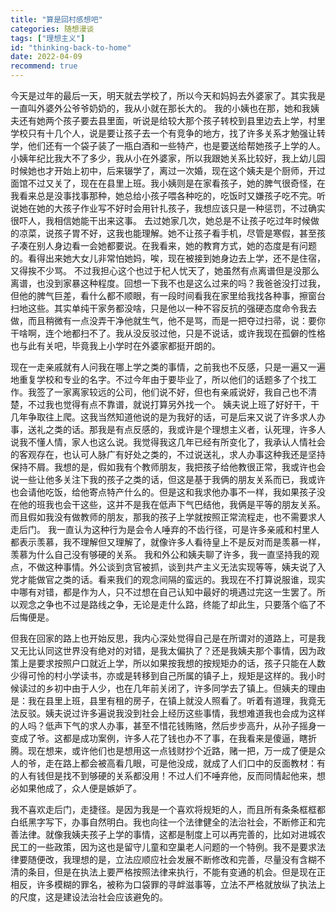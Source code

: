 ```yaml
---
title: "算是回村感想吧"
categories: 随想漫谈
tags: ["理想主义"]
id: "thinking-back-to-home"
date: 2022-04-09
recommend: true
---
```


今天是过年的最后一天，明天就去学校了，所以今天和妈妈去外婆家了。其实我是一直叫外婆外公爷爷奶奶的，我从小就在那长大的。 我的小姨也在那，她和我姨夫还有她两个孩子要去县里面，听说是给较大那个孩子转校到县里边去上学，村里学校只有十几个人，说是要让孩子去一个有竞争的地方，找了许多关系才勉强让转学，他们还有一个袋子装了一瓶白酒和一些特产，也是要送给帮她孩子上学的人。 小姨年纪比我大不了多少，我从小在外婆家，所以我跟她关系比较好，我上幼儿园时候她也才开始上初中，后来辍学了，离过一次婚，现在这个姨夫是个厨师，开过面馆不过又关了，现在在县里上班。我小姨则是在家看孩子，她的脾气很奇怪，在我看来总是没事找事那种，她总给小孩子喂各种吃的，吃饭时又嫌孩子吃不完。听说她在她的大孩子作业写不好时会用针扎孩子，我想应该只是一种惩罚，不过确实很吓人，我相信她能干出来这事。 去过她家几次，她总是不让孩子吃过年时候做的凉菜，说孩子胃不好，这我也能理解。她不让孩子看手机，尽管是寒假，甚至孩子凑在别人身边看一会她都要说。在我看来，她的教育方式，她的态度是有问题的。看得出来她大女儿非常怕她妈，唉，现在被接到她身边去上学，还不是住宿，又得挨不少骂。 不过我担心这个也过于杞人忧天了，她虽然有点离谱但是没那么离谱，也没到家暴这种程度。回想一下我不也是这么过来的吗？我爸爸没打过我，但他的脾气巨差，看什么都不顺眼，有一段时间看我在家里给我找各种事，擦窗台扫地这些。其实单纯干家务都没啥，只是他以一种不容反抗的强硬态度命令我去做，而且稍微有一点没弄干净他就生气，他不是骂，而是一把夺过扫帚，说：要你干啥啊，连个地都扫不了。我从没反驳过他，只是不说话，或许我现在孤僻的性格也与此有关吧，毕竟我上小学时在外婆家都挺开朗的。

现在一走亲戚就有人问我在哪上学之类的事情，之前我也不反感，只是一遍又一遍地重复学校和专业的名字。不过今年由于要毕业了，所以他们的话题多了个找工作。我签了一家离家较远的公司，他们说不好，但也有亲戚说好，我自己也不清楚，不过我也觉得有点不靠谱，就说打算另外找一个。 姨夫说上班了好好干，干几年争取往上爬。这我当然知道他说的是为我好的话，可是后来又说了许多求人办事，送礼之类的话。那我是有点反感的，我或许是个理想主义者，认死理，许多人说我不懂人情，家人也这么说。我觉得我这几年已经有所变化了，我承认人情社会的客观存在，也认可人脉广有好处之类的，不过说送礼，求人办事这种我还是坚持保持不屑。我想的是，假如我有个教师朋友，我把孩子给他教很正常，我或许也会说一些让他多关注下我的孩子之类的话，但这是基于我俩的朋友关系而已，我或许也会请他吃饭，给他寄点特产什么的。但是这和我求他办事不一样，我如果孩子没在他的班我也会干这些，这并不是我在低声下气巴结他，我俩是平等的朋友关系。而且假如我没有做教师的朋友，那我的孩子上学就按照正常流程走，也不需要求人走后门。 我一直认为这种行为是会令人唾弃的不齿行径，可是许多亲戚和村里人都表示羡慕，我不理解但又理解了，就像许多人看待皇上不是反对而是羡慕一样，羡慕为什么自己没有够硬的关系。 我和外公和姨夫聊了许多，我一直坚持我的观点，不做这种事情。外公谈到贪官被抓，谈到共产主义无法实现等等，姨夫说了入党才能做官之类的话。看来我们的观念间隔的蛮远的。我现在不打算说服谁，现实中哪有对错，都是作为人，只不过想在自己认知中最好的境遇过完这一生罢了。所以观念之争也不过是路线之争，无论是走什么路，终能了却此生，只要落个临了不后悔便是。

但我在回家的路上也开始反思，我内心深处觉得自己是在所谓对的道路上，可是我又无比认同这世界没有绝对的对错，是我太偏执了？还是我姨夫那个事情，因为政策上是要求按照户口就近上学，所以如果按我想的按规矩办的话，孩子只能在人数少得可怜的村小学读书，亦或是转移到自己所属的镇子上，规矩是这样的。我小时候读过的乡初中由于人少，也在几年前关闭了，许多同学去了镇上。但姨夫的理由是：我在县里上班，县里有租的房子，在镇上就没人照看了。听着有道理，我竟无法反驳。姨夫说过许多遍说我没到社会上经历这些事情，我想难道我也会成为这样的人吗？低声下气的求人办事，甚至不惜花钱贿赂，然后步步高升，从孙子摇身一变成了爷。这都是成功案例，许多人花了钱也办不了事，在我看来是傻逼，瞎折腾。现在想来，或许他们也是想用这一点钱财抄个近路，赌一把，万一成了便是众人的爷，走在路上都会被高看几眼，可是他没成，就成了人们口中的反面教材：有的人有钱但是找不到够硬的关系都没用！不过人们不唾弃他，反而同情起他来，想必如果他成了，众人便是嫉妒了。

我不喜欢走后门，走捷径。是因为我是一个喜欢将规矩的人，而且所有条条框框都白纸黑字写下，办事自然明白。我也向往一个法律健全的法治社会，不断修正和完善法律。就像我姨夫孩子上学的事情，这都是制度上可以再完善的，比如对进城农民工的一些政策，因为这也是留守儿童和空巢老人问题的一个特例。我不是要求法律要随便改，我理想的是，立法应顺应社会发展不断修改和完善，尽量没有含糊不清的条目，但是在执法上要严格按照法律来执行，不能有变通的机会。但是现在正相反，许多模糊的罪名，被称为口袋罪的寻衅滋事等，立法不严格就放纵了执法上的尺度，这是建设法治社会应该避免的。